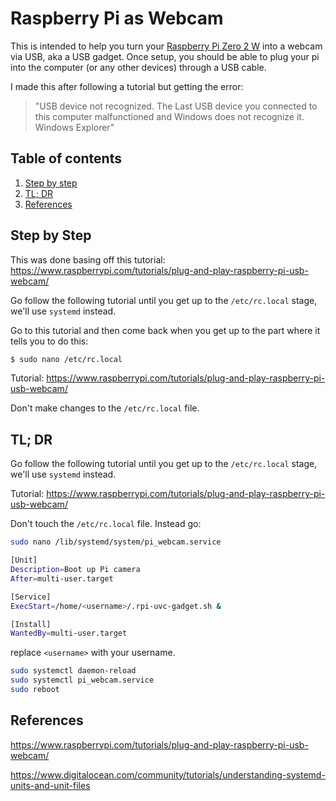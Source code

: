 # Raspberry Pi as Webcam

This is intended to help you turn your [Raspberry Pi Zero 2 W](https://www.raspberrypi.com/products/raspberry-pi-zero-2-w/) into a webcam via USB, aka a USB gadget. Once setup, you should be able to plug your pi into the computer (or any other devices) through a USB cable.

I made this after following a tutorial but getting the error:
> "USB device not recognized. The Last USB device you connected to this computer malfunctioned and Windows does not recognize it. Windows Explorer"

## Table of contents
1. [Step by step](#step_by_step)
2. [TL; DR](#tl;dr)
3. [References](#references)

## Step by Step <a name="step_by_step"></a>

This was done basing off this tutorial: 
https://www.raspberrypi.com/tutorials/plug-and-play-raspberry-pi-usb-webcam/

Go follow the following tutorial until you get up to the `/etc/rc.local` stage, we'll use `systemd` instead.


Go to this tutorial and then come back when you get up to the part where it tells you to do this:
```bash
$ sudo nano /etc/rc.local
```
Tutorial: https://www.raspberrypi.com/tutorials/plug-and-play-raspberry-pi-usb-webcam/

Don't make changes to the `/etc/rc.local` file.





## TL; DR <a name="tl;dr"></a>
Go follow the following tutorial until you get up to the `/etc/rc.local` stage, we'll use `systemd` instead.

Tutorial: https://www.raspberrypi.com/tutorials/plug-and-play-raspberry-pi-usb-webcam/

Don't touch the `/etc/rc.local` file. Instead go:
```bash
sudo nano /lib/systemd/system/pi_webcam.service
```
```bash
[Unit]
Description=Boot up Pi camera
After=multi-user.target

[Service]
ExecStart=/home/<username>/.rpi-uvc-gadget.sh &

[Install]
WantedBy=multi-user.target
```

replace `<username>` with your username.

```bash
sudo systemctl daemon-reload
sudo systemctl pi_webcam.service
sudo reboot
```

## References <a name="references"></a>
https://www.raspberrypi.com/tutorials/plug-and-play-raspberry-pi-usb-webcam/

https://www.digitalocean.com/community/tutorials/understanding-systemd-units-and-unit-files